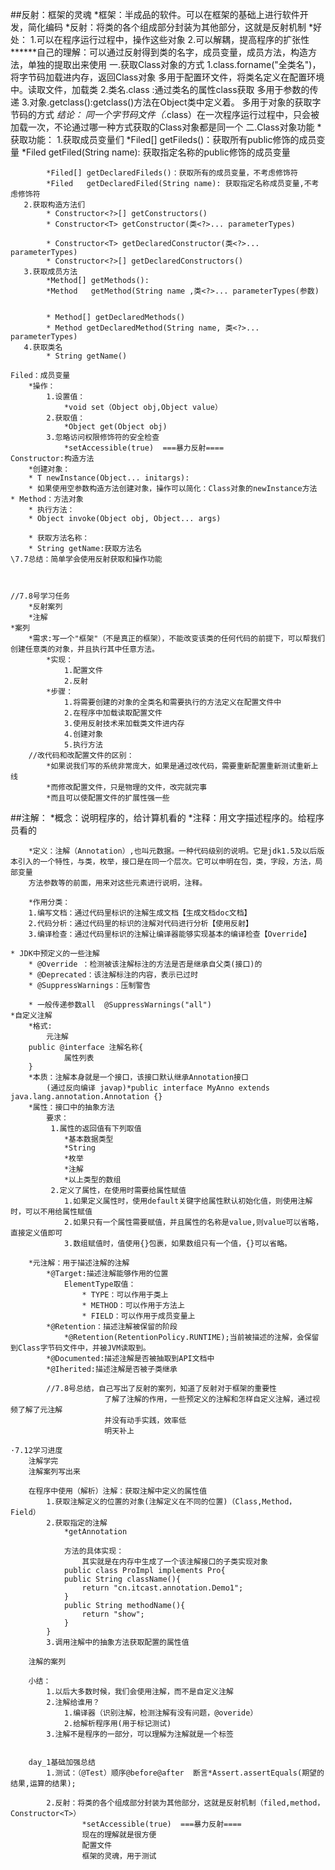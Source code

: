 ##反射：框架的灵魂
		*框架：半成品的软件。可以在框架的基础上进行软件开发，简化编码
		*反射：将类的各个组成部分封装为其他部分，这就是反射机制
			*好处：
				1.可以在程序运行过程中，操作这些对象
				2.可以解耦，提高程序的扩张性
			******自己的理解：可以通过反射得到类的名字，成员变量，成员方法，构造方法，单独的提取出来使用
	一.获取Class对象的方式
		1.class.forname("全类名")，将字节码加载进内存，返回Class对象
			多用于配置环文件，将类名定义在配置环境中。读取文件，加载类
		2.类名.class :通过类名的属性class获取
			多用于参数的传递
		3.对象.getclass():getclass()方法在Object类中定义着。
			多用于对象的获取字节码的方式
		*结论：
			同一个字节码文件（*.class）在一次程序运行过程中，只会被加载一次，不论通过哪一种方式获取的Class对象都是同一个
	二.Class对象功能
	   *获取功能：
	   1.获取成员变量们
			*Filed[] getFileds()：获取所有public修饰的成员变量
			*Filed   getFiled(String name): 获取指定名称的public修饰的成员变量
			
			*Filed[] getDeclaredFileds()：获取所有的成员变量，不考虑修饰符
			*Filed   getDeclaredFiled(String name): 获取指定名称成员变量,不考虑修饰符
	   2.获取构造方法们
			* Constructor<?>[] getConstructors()  
			* Constructor<T> getConstructor(类<?>... parameterTypes)  

			* Constructor<T> getDeclaredConstructor(类<?>... parameterTypes)  
			* Constructor<?>[] getDeclaredConstructors()  
	   3.获取成员方法
			*Method[] getMethods():
			*Method   getMethod(String name ,类<?>... parameterTypes(参数)
			
			
			* Method[] getDeclaredMethods()  
			* Method getDeclaredMethod(String name, 类<?>... parameterTypes)  
	   4.获取类名
			* String getName()  
	
	Filed：成员变量
		*操作：
			1.设置值：
				*void set（Object obj,Object value）
			2.获取值：
				*Object get(Object obj)
			3.忽略访问权限修饰符的安全检查
				*setAccessible(true)  ===暴力反射====
	Constructor:构造方法
		*创建对象：
		* T newInstance(Object... initargs):
		* 如果使用空参数构造方法创建对象，操作可以简化：Class对象的newInstance方法
	* Method：方法对象
		* 执行方法：
		* Object invoke(Object obj, Object... args)  

		* 获取方法名称：
		* String getName:获取方法名
	\7.7总结：简单学会使用反射获取和操作功能
	
	
	
	//7.8号学习任务
		*反射案列
		*注解
	*案列
		*需求:写一个"框架"（不是真正的框架），不能改变该类的任何代码的前提下，可以帮我们创建任意类的对象，并且执行其中任意方法。
			*实现：
				1.配置文件
				2.反射
			*步骤：
				1.将需要创建的对象的全类名和需要执行的方法定义在配置文件中
				2.在程序中加载读取配置文件
				3.使用反射技术来加载类文件进内存
				4.创建对象
				5.执行方法
		//改代码和改配置文件的区别：
			*如果说我们写的系统非常庞大，如果是通过改代码，需要重新配置重新测试重新上线
			*而修改配置文件，只是物理的文件，改完就完事
			*而且可以使配置文件的扩展性强一些
##注解：
		*概念：说明程序的，给计算机看的
		*注释：用文字描述程序的。给程序员看的
		
		*定义：注解（Annotation）,也叫元数据。一种代码级别的说明。它是jdk1.5及以后版本引入的一个特性，与类，枚举，接口是在同一个层次。它可以申明在包，类，字段，方法，局部变量
		方法参数等的前面，用来对这些元素进行说明，注释。
		
		*作用分类：
		1.编写文档：通过代码里标识的注解生成文档【生成文档doc文档】
		2.代码分析：通过代码里的标识的注解对代码进行分析【使用反射】
		3.编译检查：通过代码里标识的注解让编译器能够实现基本的编译检查【Override】
		
	* JDK中预定义的一些注解
		* @Override	：检测被该注解标注的方法是否是继承自父类(接口)的
		* @Deprecated：该注解标注的内容，表示已过时
		* @SuppressWarnings：压制警告
		
		* 一般传递参数all  @SuppressWarnings("all")	
	*自定义注解
		*格式:
			元注解
		public @interface 注解名称{
				属性列表
		} 
		*本质：注解本身就是一个接口，该接口默认继承Annotation接口
			(通过反向编译 javap)*public interface MyAnno extends java.lang.annotation.Annotation {}
		*属性：接口中的抽象方法
			要求：
			 1.属性的返回值有下列取值
				*基本数据类型
				*String
				*枚举
				*注解
				*以上类型的数组
			 2.定义了属性，在使用时需要给属性赋值
				1.如果定义属性时，使用default关键字给属性默认初始化值，则使用注解时，可以不用给属性赋值
				2.如果只有一个属性需要赋值，并且属性的名称是value,则value可以省略，直接定义值即可
				3.数组赋值时，值使用{}包裹，如果数组只有一个值，{}可以省略。
				
		*元注解：用于描述注解的注解
			*@Target:描述注解能够作用的位置
				ElementType取值：
					* TYPE：可以作用于类上
					* METHOD：可以作用于方法上
					* FIELD：可以作用于成员变量上
			*@Retention：描述注解被保留的阶段
				*@Retention(RetentionPolicy.RUNTIME);当前被描述的注解，会保留到Class字节码文件中，并被JVM读取到。
			*@Documented:描述注解是否被抽取到API文档中
			*@Iherited:描述注解是否被子类继承
			
			//7.8号总结，自己写出了反射的案列，知道了反射对于框架的重要性
						 了解了注解的作用，一些预定义的注解和怎样自定义注解，通过视频了解了元注解
						 并没有动手实践，效率低
						 明天补上
	
	·7.12学习进度
		注解学完
		注解案列写出来
		
		在程序中使用（解析）注解：获取注解中定义的属性值
			1.获取注解定义的位置的对象(注解定义在不同的位置)（Class,Method，Field）
			2.获取指定的注解
				*getAnnotation
				
				方法的具体实现：
					其实就是在内存中生成了一个该注解接口的子类实现对象
				public class ProImpl implements Pro{
                public String className(){
                    return "cn.itcast.annotation.Demo1";
                }
                public String methodName(){
                    return "show";
                }
            }
			3.调用注解中的抽象方法获取配置的属性值
	
		注解的案列
		
		小结：
			1.以后大多数时候，我们会使用注解，而不是自定义注解
			2.注解给谁用？
				1.编译器（识别注解，检测注解有没有问题，@overide）
				2.给解析程序用(用于标记测试)
			3.注解不是程序的一部分，可以理解为注解就是一个标签
	
	
		day_1基础加强总结
			1.测试：（@Test）顺序@before@after  断言*Assert.assertEquals(期望的结果,运算的结果);
			
			2.反射：将类的各个组成部分封装为其他部分，这就是反射机制（filed,method，Constructor<T>）
					*setAccessible(true)  ===暴力反射====
					现在的理解就是很方便
					配置文件
					框架的灵魂，用于测试
							